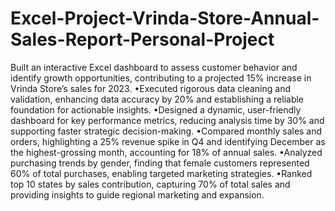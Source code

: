# Excel-Project-Vrinda-Store-Annual-Sales-Report-Personal-Project
Built an interactive Excel dashboard to assess customer behavior and identify growth opportunities, contributing to a projected 15% increase in Vrinda Store’s sales for 2023.
•Executed rigorous data cleaning and validation, enhancing data accuracy by 20% and establishing a reliable foundation for actionable insights.
•Designed a dynamic, user-friendly dashboard for key performance metrics, reducing analysis time by 30% and supporting faster strategic decision-making.
•Compared monthly sales and orders, highlighting a 25% revenue spike in Q4 and identifying December as the highest-grossing month, accounting for 18% of annual sales.
•Analyzed purchasing trends by gender, finding that female customers represented 60% of total purchases, enabling targeted marketing strategies.
•Ranked top 10 states by sales contribution, capturing 70% of total sales and providing insights to guide regional marketing and expansion.
